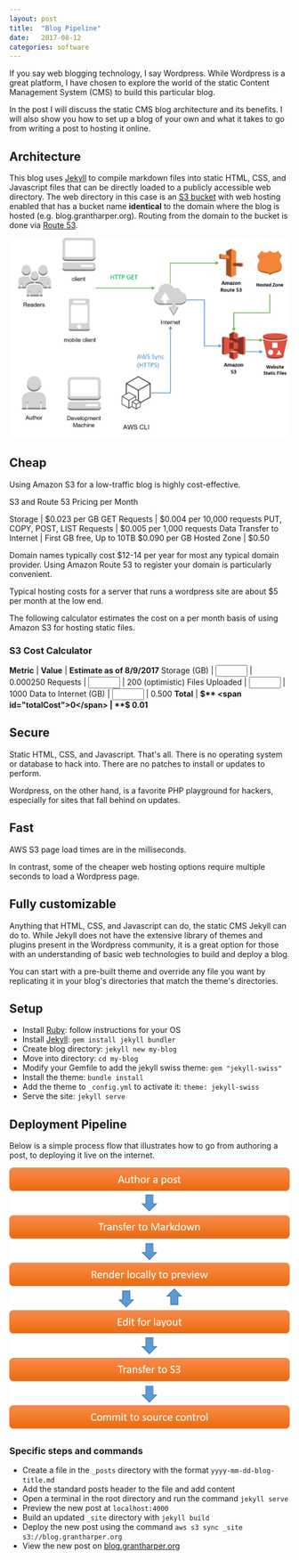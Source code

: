 ```yaml
---
layout: post
title:  "Blog Pipeline"
date:   2017-08-12
categories: software
---
```


If you say web blogging technology, I say Wordpress. While Wordpress is a great platform, I have chosen to explore the world of the static Content Management System (CMS) to build this particular blog. 

In the post I will discuss the static CMS blog architecture and its benefits. I will also show you how to set up a blog of your own and what it takes to go from writing a post to hosting it online.

## Architecture

This blog uses [Jekyll][jekyll-install] to compile markdown files into static HTML, CSS, and Javascript files that can be directly loaded to a publicly accessible web directory. The web directory in this case is an [S3 bucket][aws-s3] with web hosting enabled that has a bucket name **identical** to the domain where the blog is hosted (e.g. blog.grantharper.org). Routing from the domain to the bucket is done via [Route 53][route-53].

<img src="/img/blog-architecture.png">

## Cheap

Using Amazon S3 for a low-traffic blog is highly cost-effective.

S3 and Route 53 Pricing per Month

Storage | $0.023 per GB
GET Requests | $0.004 per 10,000 requests
PUT, COPY, POST, LIST Requests | $0.005 per 1,000 requests
Data Transfer to Internet | First GB free, Up to 10TB $0.090 per GB
Hosted Zone | $0.50

Domain names typically cost $12-14 per year for most any typical domain provider. Using Amazon Route 53 to register your domain is particularly convenient.

Typical hosting costs for a server that runs a wordpress site are about $5 per month at the low end.

The following calculator estimates the cost on a per month basis of using Amazon S3 for hosting static files.

### S3 Cost Calculator

<style type="text/css">
	#totalCost {
		color: #E74727;
		font-weight: bold;
	}

</style>
**Metric** | **Value** | **Estimate as of 8/9/2017**
Storage (GB) | <input id="storage" class="interactive" type="text" name="storage" size="4" /> | 0.000250
Requests | <input id="numRequests" class="interactive" type="text" name="numRequests" size="4" /> | 200 (optimistic)
Files Uploaded | <input id="numUploads" class="interactive" type="text" name="numUploads" size="4" /> | 1000
Data to Internet (GB) | <input id="dataTransfer" class="form-control interactive" type="text" name="dataTransfer" size="4" /> | 0.500
**Total** | **$** <span id="totalCost">0</span> | **$ 0.01**

## Secure

Static HTML, CSS, and Javascript. That's all. There is no operating system or database to hack into. There are no patches to install or updates to perform.

Wordpress, on the other hand, is a favorite PHP playground for hackers, especially for sites that fall behind on updates.

## Fast

AWS S3 page load times are in the milliseconds. 

In contrast, some of the cheaper web hosting options require multiple seconds to load a Wordpress page.

## Fully customizable

Anything that HTML, CSS, and Javascript can do, the static CMS Jekyll can do to. While Jekyll does not have the extensive library of themes and plugins present in the Wordpress community, it is a great option for those with an understanding of basic web technologies to build and deploy a blog. 

You can start with a pre-built theme and override any file you want by replicating it in your blog's directories that match the theme's directories.

## Setup

* Install [Ruby][ruby-install]: follow instructions for your OS
* Install [Jekyll][jekyll-install]: `gem install jekyll bundler`
* Create blog directory: `jekyll new my-blog`
* Move into directory: `cd my-blog`
* Modify your Gemfile to add the jekyll swiss theme: `gem "jekyll-swiss"`
* Install the theme: `bundle install`
* Add the theme to `_config.yml` to activate it: `theme: jekyll-swiss`
* Serve the site: `jekyll serve`

## Deployment Pipeline

Below is a simple process flow that illustrates how to go from authoring a post, to deploying it live on the internet.

<img src="/img/blog-pipeline.png">

### Specific steps and commands

* Create a file in the `_posts` directory with the format `yyyy-mm-dd-blog-title.md`
* Add the standard posts header to the file and add content
* Open a terminal in the root directory and run the command `jekyll serve`
* Preview the new post at `localhost:4000`
* Build an updated `_site` directory with `jekyll build`
* Deploy the new post using the command `aws s3 sync _site s3://blog.grantharper.org`
* View the new post on [blog.grantharper.org][blog-website]

[blog-website]: http://blog.grantharper.org
[ruby-install]: https://www.ruby-lang.org/en/documentation/installation/
[jekyll-install]: https://jekyllrb.com/
[route-53]: https://aws.amazon.com/route53/
[aws-s3]: https://aws.amazon.com/s3/

<script type="text/javascript">
	var list = document.getElementsByClassName("interactive");
	for (var i = list.length - 1; i >= 0; i--) {
		list[i].addEventListener("keyup", calculate);
	}

	function calculate(){
		var storage, numRequests, numUploads, dataTransfer, 
			storageCost, numRequestsCost, numUploadsCost, dataTransferCost,
			totalCost;

		//pull in field values
		storage = document.getElementById("storage").value;
		numRequests = document.getElementById("numRequests").value;
		console.log("numRequests=" + numRequests);
		numUploads = document.getElementById("numUploads").value;
		dataTransfer = document.getElementById("dataTransfer").value;

		//calculate each value's cost
		storageCost = storage * 0.023
		numRequestsCost = numRequests * 0.004 / 10000;
		numUploadsCost = numUploads * 0.005 / 1000;
		if(dataTransfer < 1){
			dataTransferCost = 0;
		} else{
			dataTransferCost = dataTransfer * 0.09;
		}
		
		totalCost = storageCost + numRequestsCost + numUploadsCost + dataTransferCost;
		totalCost = Math.round(totalCost * 100) / 100;

		document.getElementById("totalCost").innerHTML = totalCost;

	}
</script>